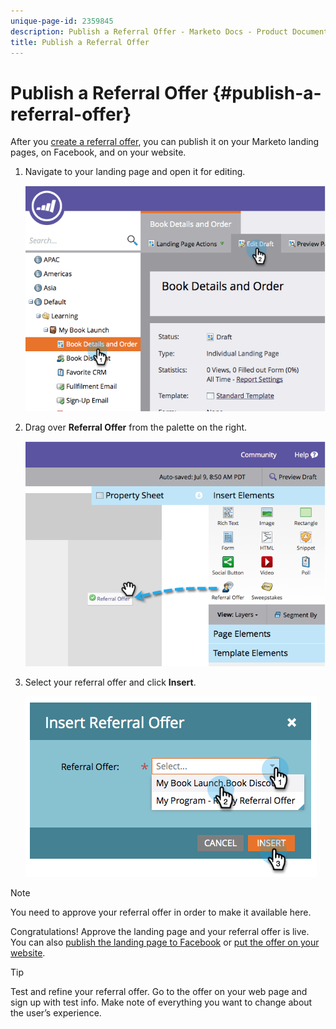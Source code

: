 ```yaml
---
unique-page-id: 2359845
description: Publish a Referral Offer - Marketo Docs - Product Documentation
title: Publish a Referral Offer
---
```


# Publish a Referral Offer {#publish-a-referral-offer}

After you [create a referral offer](/help/marketo/product-docs/demand-generation/social/referral-offers/create-a-referral-offer.md), you can publish it on your Marketo landing pages, on Facebook, and on your website.

1. Navigate to your landing page and open it for editing.

   ![](assets/image2014-9-19-11-3a15-3a30.png)

1. Drag over **Referral Offer** from the palette on the right.

   ![](assets/image2014-9-19-11-3a15-3a42.png)

1. Select your referral offer and click **Insert**.

   ![](assets/image2014-9-19-11-3a15-3a52.png)

>[!NOTE]
>
>You need to approve your referral offer in order to make it available here.

Congratulations! Approve the landing page and your referral offer is live. You can also [publish the landing page to Facebook](/help/marketo/product-docs/demand-generation/facebook/publish-landing-pages-to-facebook.md) or [put the offer on your website](/help/marketo/product-docs/demand-generation/social/social-functions/deploy-social-on-your-website.md).

>[!TIP]
>
>Test and refine your referral offer. Go to the offer on your web page and sign up with test info. Make note of everything you want to change about the user’s experience.
